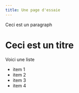 ```yaml
---
title: Une page d'essaie
---
```


Ceci est un paragraph

# Ceci est un titre

Voici une liste
* item 1
* item 2
* item 3
* item 4
